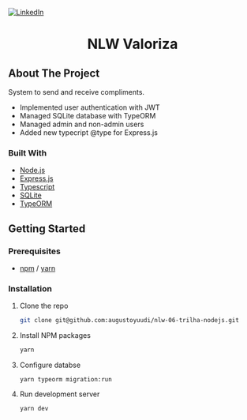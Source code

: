 <!-- PROJECT SHIELDS -->
<!--
*** I'm using markdown "reference style" links for readability.
*** Reference links are enclosed in brackets [ ] instead of parentheses ( ).
*** See the bottom of this document for the declaration of the reference variables
*** for contributors-url, forks-url, etc. This is an optional, concise syntax you may use.
*** https://www.markdownguide.org/basic-syntax/#reference-style-links
-->
[![LinkedIn][linkedin-shield]][linkedin-url]



# <p align="center">NLW Valoriza</p>


<!-- ABOUT THE PROJECT -->
## About The Project

System to send and receive compliments.

* Implemented user authentication with JWT
* Managed SQLite database with TypeORM
* Managed admin and non-admin users
* Added new typecript @type for Express.js

### Built With

* [Node.js](https://reactjs.org/)
* [Express.js](https://expressjs.com/)
* [Typescript](https://www.typescriptlang.org/)
* [SQLite](https://www.sqlite.org/)
* [TypeORM](https://typeorm.io/#/)



<!-- GETTING STARTED -->
## Getting Started

### Prerequisites

* [npm](https://nodejs.org/en/) / [yarn](https://yarnpkg.com/)
  

### Installation

1. Clone the repo
   ```sh
   git clone git@github.com:augustoyuudi/nlw-06-trilha-nodejs.git
   ```
2. Install NPM packages
   ```sh
   yarn
   ```
3. Configure databse
   ```JS
   yarn typeorm migration:run 
   ```
4. Run development server
   ```JS
   yarn dev
   ```

[linkedin-shield]: https://img.shields.io/badge/-LinkedIn-black.svg?style=for-the-badge&logo=linkedin&colorB=555
[linkedin-url]: https://www.linkedin.com/in/augustoyuudi/
